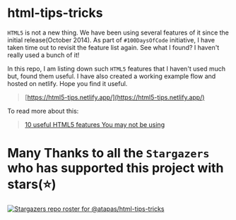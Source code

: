 # html-tips-tricks

`HTML5` is not a new thing. We have been using several features of it since the initial release(October 2014). As part of `#100DaysOfCode` initiative, I have taken time out to revisit the feature list again. See what I found? I haven't really used a bunch of it!

In this repo, I am listing down such `HTML5` features that I haven't used much but, found them useful. I have also created a working example flow and hosted on netlify. Hope you find it useful.

> [https://html5-tips.netlify.app/](https://html5-tips.netlify.app/)

To read more about this: 

> [10 useful HTML5 features You may not be using](https://blog.greenroots.info/10-useful-html5-features-you-may-not-be-using-ckdua7ql300l1m3s1ez7teshc)

# Many Thanks to all the `Stargazers` who has supported this project with stars(⭐)

[![Stargazers repo roster for @atapas/html-tips-tricks](https://reporoster.com/stars/atapas/html-tips-tricks)](https://github.com/atapas/html-tips-tricks/stargazers)
